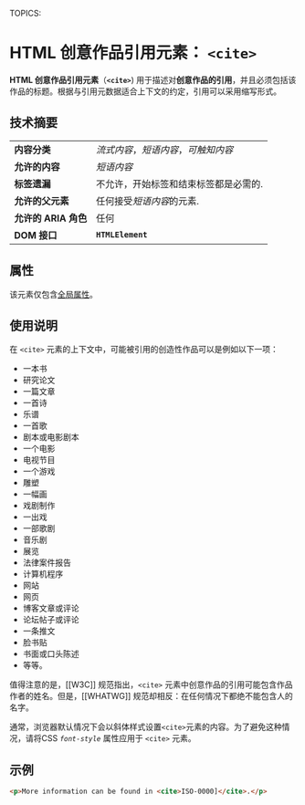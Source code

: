 TOPICS: <cite>

# HTML 创意作品引用元素： `<cite>`

**HTML 创意作品引用元素**（**`<cite>`**) 用于描述对**创意作品的引用**，并且必须包括该作品的标题。根据与引用元数据适合上下文的约定，引用可以采用缩写形式。

## 技术摘要

|  |  |
| :-- | :-- |
| **内容分类** | *流式内容*，*短语内容*，*可触知内容* |
| **允许的内容** | *短语内容*|
| **标签遗漏** | 不允许，开始标签和结束标签都是必需的.|
| **允许的父元素** | 任何接受*短语内容*的元素.|
| **允许的 ARIA 角色** | 任何 |
| **DOM 接口** | **`HTMLElement`** |

## 属性

该元素仅包含[全局属性](/zh-hans/webfrontend/HTML_Global_Attributes)。

## 使用说明

在 `<cite>` 元素的上下文中，可能被引用的创造性作品可以是例如以下一项：

- 一本书
- 研究论文
- 一篇文章
- 一首诗
- 乐谱
- 一首歌
- 剧本或电影剧本
- 一个电影
- 电视节目
- 一个游戏
- 雕塑
- 一幅画
- 戏剧制作
- 一出戏
- 一部歌剧
- 音乐剧
- 展览
- 法律案件报告
- 计算机程序
- 网站
- 网页
- 博客文章或评论
- 论坛帖子或评论
- 一条推文
- 脸书贴
- 书面或口头陈述
- 等等。

值得注意的是，[[W3C]] 规范指出，`<cite>` 元素中创意作品的引用可能包含作品作者的姓名。但是，[[WHATWG]] 规范却相反：在任何情况下都绝不能包含人的名字。

通常，浏览器默认情况下会以斜体样式设置`<cite>`元素的内容。为了避免这种情况，请将CSS *`font-style`* 属性应用于 `<cite>` 元素。

## 示例

```html
<p>More information can be found in <cite>ISO-0000]</cite>.</p>
```
